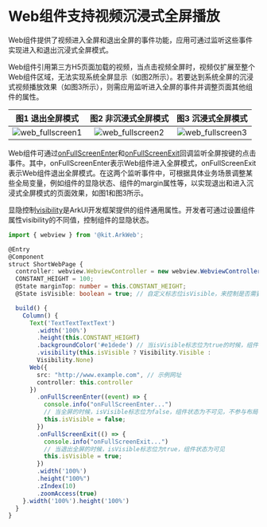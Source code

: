# Web组件支持视频沉浸式全屏播放
<!--Kit: ArkWeb-->
<!--Subsystem: Web-->
<!--Owner: @GrowUpEveryday-->
<!--Designer: @qiu-gongkai-->
<!--Tester: @ghiker-->
<!--Adviser: @HelloCrease-->

Web组件提供了视频进入全屏和退出全屏的事件功能，应用可通过监听这些事件实现进入和退出沉浸式全屏模式。

Web组件引用第三方H5页面加载的视频，当点击视频全屏时，视频仅扩展至整个Web组件区域，无法实现系统全屏显示（如图2所示）。若要达到系统全屏的沉浸式视频播放效果（如图3所示），则需应用监听进入全屏的事件并调整页面其他组件的属性。


| 图1 退出全屏模式 | 图2 非沉浸式全屏模式 | 图3 沉浸式全屏模式 |
| :--------------------------------------------: | :---------------------------------------------: | :---------------------------------------------: |
| ![web_fullscreen1](figures/web_fullscreen1.png)| ![web_fullscreen2](figures/web_fullscreen2.png) | ![web_fullscreen3](figures/web_fullscreen3.png) |

Web组件可通过[onFullScreenEnter](../reference/apis-arkweb/arkts-basic-components-web-events.md#onfullscreenenter9)和[onFullScreenExit](../reference/apis-arkweb/arkts-basic-components-web-events.md#onfullscreenexit9)回调监听全屏按键的点击事件。其中，onFullScreenEnter表示Web组件进入全屏模式，onFullScreenExit表示Web组件退出全屏模式。在这两个监听事件中，可根据具体业务场景调整某些全局变量，例如组件的显隐状态、组件的margin属性等，以实现退出和进入沉浸式全屏模式的页面效果，如图1和图3所示。

显隐控制[visibility](../reference/apis-arkui/arkui-ts/ts-universal-attributes-visibility.md#visibility)是ArkUI开发框架提供的组件通用属性。开发者可通过设置组件属性visibility的不同值，控制组件的显隐状态。


```ts
import { webview } from '@kit.ArkWeb';

@Entry
@Component
struct ShortWebPage {
  controller: webview.WebviewController = new webview.WebviewController()
  CONSTANT_HEIGHT = 100;
  @State marginTop: number = this.CONSTANT_HEIGHT;
  @State isVisible: boolean = true; // 自定义标志位isVisible，来控制是否需要显示组件

  build() {
    Column() {
      Text('TextTextTextText')
        .width('100%')
        .height(this.CONSTANT_HEIGHT)
        .backgroundColor('#e1dede') // 当isVisible标志位为true的时候，组件状态为可见，否则组件状态为不可见，不参与布局、不进行占位
        .visibility(this.isVisible ? Visibility.Visible :
        Visibility.None)
      Web({
        src: "http://www.example.com", // 示例网址
        controller: this.controller
      })
        .onFullScreenEnter((event) => {
          console.info("onFullScreenEnter...")
          // 当全屏的时候，isVisible标志位为false，组件状态为不可见，不参与布局、不进行占位
          this.isVisible = false;
        })
        .onFullScreenExit(() => {
          console.info("onFullScreenExit...")
          // 当退出全屏的时候，isVisible标志位为true，组件状态为可见
          this.isVisible = true;
        })
        .width('100%')
        .height("100%")
        .zIndex(10)
        .zoomAccess(true)
    }.width('100%').height('100%')
  }
}
```
